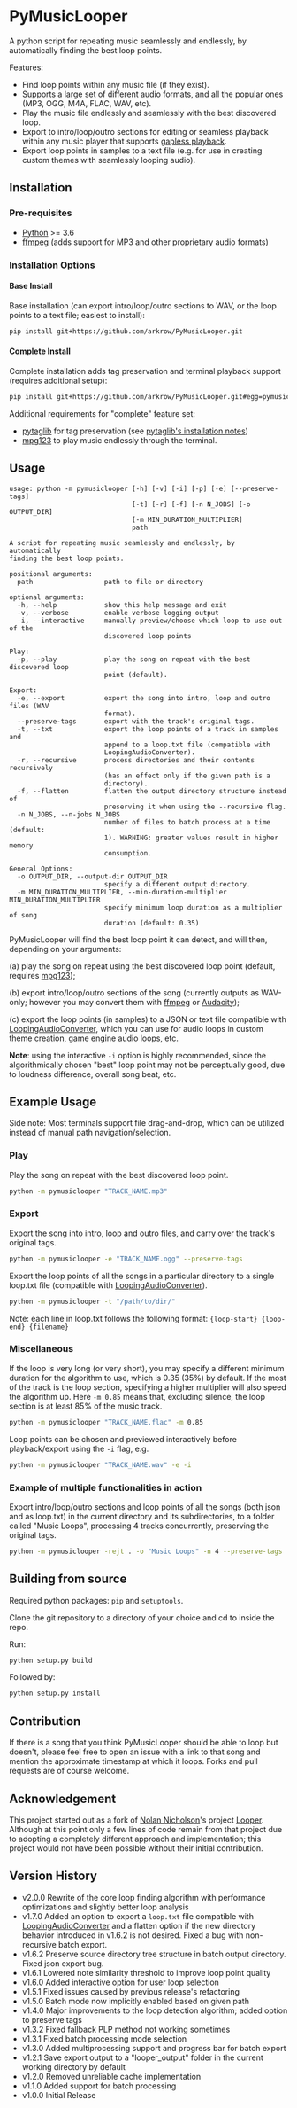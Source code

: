 # PyMusicLooper

A python script for repeating music seamlessly and endlessly, by automatically finding the best loop points.

Features:

- Find loop points within any music file (if they exist).
- Supports a large set of different audio formats, and all the popular ones (MP3, OGG, M4A, FLAC, WAV, etc).
- Play the music file endlessly and seamlessly with the best discovered loop.
- Export to intro/loop/outro sections for editing or seamless playback within any music player that supports [gapless playback](https://en.wikipedia.org/wiki/Gapless_playback).
- Export loop points in samples to a text file (e.g. for use in creating custom themes with seamlessly looping audio).

## Installation

### Pre-requisites

- [Python](https://www.python.org/downloads/) >= 3.6
- [ffmpeg](https://ffmpeg.org/download.html) (adds support for MP3 and other proprietary audio formats)

### Installation Options

#### Base Install

Base installation (can export intro/loop/outro sections to WAV, or the loop points to a text file; easiest to install):

```sh
pip install git+https://github.com/arkrow/PyMusicLooper.git
```

#### Complete Install

Complete installation adds tag preservation and terminal playback support (requires additional setup):

```sh
pip install git+https://github.com/arkrow/PyMusicLooper.git#egg=pymusiclooper[complete]
```

Additional requirements for "complete" feature set:

- [pytaglib](https://github.com/supermihi/pytaglib) for tag preservation (see [pytaglib's installation notes](https://github.com/supermihi/pytaglib#installation-notes))
- [mpg123](https://www.mpg123.de/download.shtml) to play music endlessly through the terminal.

## Usage

```raw
usage: python -m pymusiclooper [-h] [-v] [-i] [-p] [-e] [--preserve-tags]
                               [-t] [-r] [-f] [-n N_JOBS] [-o OUTPUT_DIR]
                               [-m MIN_DURATION_MULTIPLIER]
                               path

A script for repeating music seamlessly and endlessly, by automatically
finding the best loop points.

positional arguments:
  path                  path to file or directory

optional arguments:
  -h, --help            show this help message and exit
  -v, --verbose         enable verbose logging output
  -i, --interactive     manually preview/choose which loop to use out of the
                        discovered loop points

Play:
  -p, --play            play the song on repeat with the best discovered loop
                        point (default).

Export:
  -e, --export          export the song into intro, loop and outro files (WAV
                        format).
  --preserve-tags       export with the track's original tags.
  -t, --txt             export the loop points of a track in samples and
                        append to a loop.txt file (compatible with
                        LoopingAudioConverter).
  -r, --recursive       process directories and their contents recursively
                        (has an effect only if the given path is a
                        directory).
  -f, --flatten         flatten the output directory structure instead of
                        preserving it when using the --recursive flag.
  -n N_JOBS, --n-jobs N_JOBS
                        number of files to batch process at a time (default:
                        1). WARNING: greater values result in higher memory
                        consumption.

General Options:
  -o OUTPUT_DIR, --output-dir OUTPUT_DIR
                        specify a different output directory.
  -m MIN_DURATION_MULTIPLIER, --min-duration-multiplier MIN_DURATION_MULTIPLIER
                        specify minimum loop duration as a multiplier of song
                        duration (default: 0.35)

```

PyMusicLooper will find the best loop point it can detect, and will then, depending on your arguments:

(a) play the song on repeat using the best discovered loop point (default, requires [mpg123](https://www.mpg123.de/download.shtml));

(b) export intro/loop/outro sections of the song (currently outputs as WAV-only; however you may convert them with [ffmpeg](https://ffmpeg.org/) or [Audacity](https://www.audacityteam.org/));

(c) export the loop points (in samples) to a JSON or text file compatible with [LoopingAudioConverter](https://github.com/libertyernie/LoopingAudioConverter/), which you can use for audio loops in custom theme creation, game engine audio loops, etc.

**Note**: using the interactive `-i` option is highly recommended, since the algorithmically chosen "best" loop point may not be perceptually good, due to loudness difference, overall song beat, etc.

## Example Usage

Side note: Most terminals support file drag-and-drop, which can be utilized instead of manual path navigation/selection.

### Play

Play the song on repeat with the best discovered loop point.

```sh
python -m pymusiclooper "TRACK_NAME.mp3"
```

### Export

Export the song into intro, loop and outro files, and carry over the track's original tags.

```sh
python -m pymusiclooper -e "TRACK_NAME.ogg" --preserve-tags
```

Export the loop points of all the songs in a particular directory to a single loop.txt file (compatible with [LoopingAudioConverter](https://github.com/libertyernie/LoopingAudioConverter/)).

```sh
python -m pymusiclooper -t "/path/to/dir/"
```

Note: each line in loop.txt follows the following format: `{loop-start} {loop-end} {filename}`

### Miscellaneous

If the loop is very long (or very short), you may specify a different minimum duration for the algorithm to use, which is 0.35 (35%) by default.
If the most of the track is the loop section, specifying a higher multiplier will also speed the algorithm up.
Here `-m 0.85` means that, excluding silence, the loop section is at least 85% of the music track.

```sh
python -m pymusiclooper "TRACK_NAME.flac" -m 0.85
```

Loop points can be chosen and previewed interactively before playback/export using the `-i` flag, e.g.

```sh
python -m pymusiclooper "TRACK_NAME.wav" -e -i
```

### Example of multiple functionalities in action

Export intro/loop/outro sections and loop points of all the songs (both json and as loop.txt) in the current directory and its subdirectories, to a folder called "Music Loops", processing 4 tracks concurrently, preserving the original tags.

```sh
python -m pymusiclooper -rejt . -o "Music Loops" -n 4 --preserve-tags
```

## Building from source

Required python packages: `pip` and `setuptools`.

Clone the git repository to a directory of your choice and cd to inside the repo.

Run:

```sh
python setup.py build
```

Followed by:

```sh
python setup.py install
```

## Contribution

If there is a song that you think PyMusicLooper should be able to loop but doesn't, please feel free to open an issue with a link to that song and mention the approximate timestamp at which it loops. Forks and pull requests are of course welcome.

## Acknowledgement

This project started out as a fork of [Nolan Nicholson](https://github.com/NolanNicholson)'s project [Looper](https://github.com/NolanNicholson/Looper/). Although at this point only a few lines of code remain from that project due to adopting a completely different approach and implementation; this project would not have been possible without their initial contribution.

## Version History

- v2.0.0 Rewrite of the core loop finding algorithm with performance optimizations and slightly better loop analysis
- v1.7.0 Added an option to export a `loop.txt` file compatible with [LoopingAudioConverter](https://github.com/libertyernie/LoopingAudioConverter/) and a flatten option if the new directory behavior introduced in v1.6.2 is not desired. Fixed a bug with non-recursive batch export.
- v1.6.2 Preserve source directory tree structure in batch output directory. Fixed json export bug.
- v1.6.1 Lowered note similarity threshold to improve loop point quality
- v1.6.0 Added interactive option for user loop selection
- v1.5.1 Fixed issues caused by previous release's refactoring
- v1.5.0 Batch mode now implicitly enabled based on given path
- v1.4.0 Major improvements to the loop detection algorithm; added option to preserve tags
- v1.3.2 Fixed fallback PLP method not working sometimes
- v1.3.1 Fixed batch processing mode selection
- v1.3.0 Added multiprocessing support and progress bar for batch export
- v1.2.1 Save export output to a "looper_output" folder in the current working directory by default
- v1.2.0 Removed unreliable cache implementation
- v1.1.0 Added support for batch processing
- v1.0.0 Initial Release
